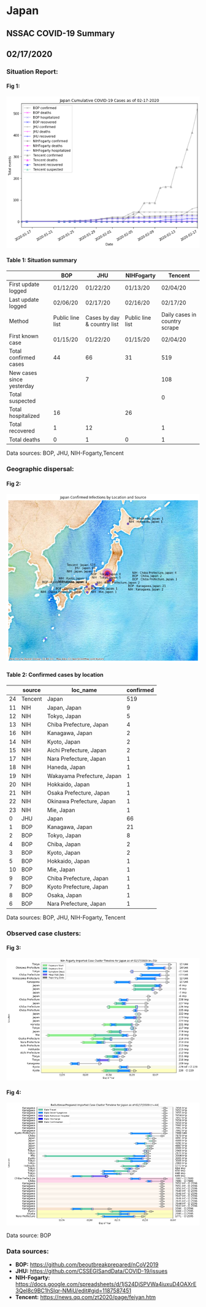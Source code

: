 # Japan
## NSSAC COVID-19 Summary
## 02/17/2020



### Situation Report:
#### Fig 1:
![Japan cases](../merged_histories/Japan_merged_histories.png)

#### Table 1: Situation summary


|                           | BOP              | JHU                         | NIHFogarty       | Tencent                       |
|---------------------------|------------------|-----------------------------|------------------|-------------------------------|
| First update logged       | 01/12/20         | 01/22/20                    | 01/13/20         | 02/04/20                      |
| Last update logged        | 02/06/20         | 02/17/20                    | 02/16/20         | 02/17/20                      |
| Method                    | Public line list | Cases by day & country list | Public line list | Daily cases in country scrape |
| First known case          | 01/15/20         | 01/22/20                    | 01/15/20         | 02/04/20                      |
| Total confirmed cases     | 44               | 66                          | 31               | 519                           |
| New cases since yesterday |                  | 7                           |                  | 108                           |
| Total suspected           |                  |                             |                  | 0                             |
| Total hospitalized        | 16               |                             | 26               |                               |
| Total recovered           | 1                | 12                          |                  | 1                             |
| Total deaths              | 0                | 1                           | 0                | 1                             |

Data sources: BOP, JHU, NIH-Fogarty,Tencent


### Geographic dispersal:
#### Fig 2:
![Japan mapped](../case_locs/Japan_case_locs.png)

#### Table 2: Confirmed cases by location


|    | source   | loc_name                   |   confirmed |
|----|----------|----------------------------|-------------|
| 24 | Tencent  | Japan                      |         519 |
| 11 | NIH      | Japan, Japan               |           9 |
| 12 | NIH      | Tokyo, Japan               |           5 |
| 13 | NIH      | Chiba Prefecture, Japan    |           4 |
| 16 | NIH      | Kanagawa, Japan            |           2 |
| 14 | NIH      | Kyoto, Japan               |           2 |
| 15 | NIH      | Aichi Prefecture, Japan    |           2 |
| 17 | NIH      | Nara Prefecture, Japan     |           1 |
| 18 | NIH      | Haneda, Japan              |           1 |
| 19 | NIH      | Wakayama Prefecture, Japan |           1 |
| 20 | NIH      | Hokkaido, Japan            |           1 |
| 21 | NIH      | Osaka Prefecture, Japan    |           1 |
| 22 | NIH      | Okinawa Prefecture, Japan  |           1 |
| 23 | NIH      | Mie, Japan                 |           1 |
|  0 | JHU      | Japan                      |          66 |
|  1 | BOP      | Kanagawa, Japan            |          21 |
|  2 | BOP      | Tokyo, Japan               |           8 |
|  4 | BOP      | Chiba, Japan               |           2 |
|  3 | BOP      | Kyoto, Japan               |           2 |
|  5 | BOP      | Hokkaido, Japan            |           1 |
| 10 | BOP      | Mie, Japan                 |           1 |
|  9 | BOP      | Chiba Prefecture, Japan    |           1 |
|  7 | BOP      | Kyoto Prefecture, Japan    |           1 |
|  8 | BOP      | Osaka, Japan               |           1 |
|  6 | BOP      | Nara Prefecture, Japan     |           1 |

Data sources: BOP, JHU, NIH-Fogarty, Tencent


### Observed case clusters:
#### Fig 3:
![Japan cases](../cluster_analysis/Japan_imported_cases_NIHFogarty.png)


#### Fig 4:
![Japan cases](../cluster_analysis/Japan_imported_cases_BOP.png)



Data source: BOP


### Data sources:
* **BOP:** https://github.com/beoutbreakprepared/nCoV2019
* **JHU:** https://github.com/CSSEGISandData/COVID-19/issues
* **NIH-Fogarty:** https://docs.google.com/spreadsheets/d/1jS24DjSPVWa4iuxuD4OAXrE3QeI8c9BC1hSlqr-NMiU/edit#gid=1187587451
* **Tencent:** https://news.qq.com/zt2020/page/feiyan.htm